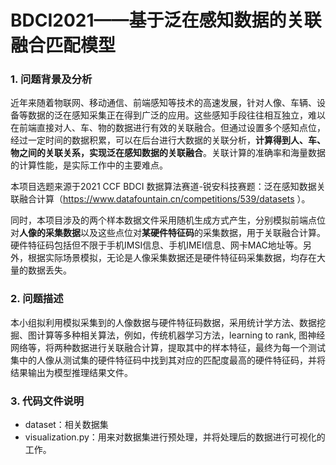 # BDCI2021——基于泛在感知数据的关联融合匹配模型
### 1. 问题背景及分析

   近年来随着物联网、移动通信、前端感知等技术的高速发展，针对人像、车辆、设备等数据的泛在感知采集正在得到广泛的应用。这些感知手段往往相互独立，难以在前端直接对人、车、物的数据进行有效的关联融合。但通过设置多个感知点位，经过一定时间的数据积累，可以在后台进行大数据的关联分析，<b>计算得到人、车、物之间的关联关系，实现泛在感知数据的关联融合</b>。关联计算的准确率和海量数据的计算性能，是实际工作中的主要难点。

本项目选题来源于2021 CCF BDCI 数据算法赛道-锐安科技赛题：泛在感知数据关联融合计算（https://www.datafountain.cn/competitions/539/datasets ）。

同时，本项目涉及的两个样本数据文件采用随机生成方式产生，分别模拟前端点位对<b>人像的采集数据</b>以及这些点位对<b>某硬件特征码</b>的采集数据，用于关联融合计算。硬件特征码包括但不限于手机IMSI信息、手机IMEI信息、网卡MAC地址等。另外，根据实际场景模拟，无论是人像采集数据还是硬件特征码采集数据，均存在大量的数据丢失。

### 2. 问题描述

本小组拟利用模拟采集到的人像数据与硬件特征码数据，采用统计学方法、数据挖掘、图计算等多种相关算法，例如，传统机器学习方法，learning to rank, 图神经网络等，将两种数据进行关联融合计算，提取其中的样本特征，最终为每一个测试集中的人像从测试集的硬件特征码中找到其对应的匹配度最高的硬件特征码，并将结果输出为模型推理结果文件。

### 3. 代码文件说明
- dataset：相关数据集
- visualization.py：用来对数据集进行预处理，并将处理后的数据进行可视化的工作。
